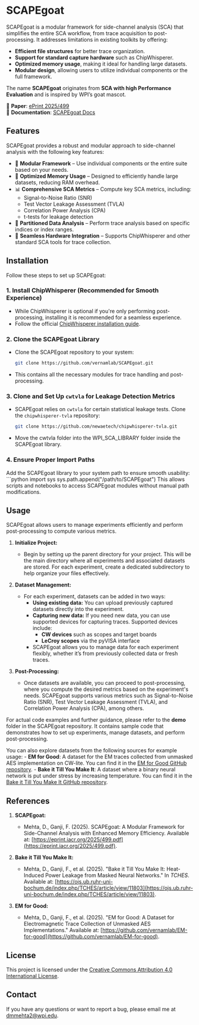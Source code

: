 # **SCAPEgoat**  

SCAPEgoat is a modular framework for side-channel analysis (SCA) that simplifies the entire SCA workflow, from trace acquisition to post-processing. It addresses limitations in existing toolkits by offering:  

- **Efficient file structures** for better trace organization.  
- **Support for standard capture hardware** such as ChipWhisperer.  
- **Optimized memory usage**, making it ideal for handling large datasets.  
- **Modular design**, allowing users to utilize individual components or the full framework.  

The name **SCAPEgoat** originates from **SCA with high Performance Evaluation** and is inspired by WPI’s goat mascot.  

📄 **Paper**: [ePrint 2025/499](https://eprint.iacr.org/2025/499.pdf)  
📖 **Documentation**: [SCAPEgoat Docs](https://vernamlab.org/SCAPEgoat)  


## **Features**  

SCAPEgoat provides a robust and modular approach to side-channel analysis with the following key features:  

- 🔹 **Modular Framework** – Use individual components or the entire suite based on your needs.  
- 🚀 **Optimized Memory Usage** – Designed to efficiently handle large datasets, reducing RAM overhead.  
- 📊 **Comprehensive SCA Metrics** – Compute key SCA metrics, including:  
  - Signal-to-Noise Ratio (SNR)  
  - Test Vector Leakage Assessment (TVLA)  
  - Correlation Power Analysis (CPA)  
  - t-tests for leakage detection  
- 📂 **Partitioned Data Analysis** – Perform trace analysis based on specific indices or index ranges.  
- 🔗 **Seamless Hardware Integration** – Supports ChipWhisperer and other standard SCA tools for trace collection.  


## **Installation**  

Follow these steps to set up SCAPEgoat:  

### **1. Install ChipWhisperer (Recommended for Smooth Experience)**  
- While ChipWhisperer is optional if you're only performing post-processing, installing it is recommended for a seamless experience.  
- Follow the official [ChipWhisperer installation guide](https://chipwhisperer.readthedocs.io/en/latest/).  

### **2. Clone the SCAPEgoat Library**  
- Clone the SCAPEgoat repository to your system:  
  ```bash
  git clone https://github.com/vernamlab/SCAPEgoat.git
- This contains all the necessary modules for trace handling and post-processing.

### **3. Clone and Set Up `cwtvla` for Leakage Detection Metrics**  
- SCAPEgoat relies on `cwtvla` for certain statistical leakage tests. Clone the `chipwhisperer-tvla` repository:  
    ```bash
    git clone https://github.com/newaetech/chipwhisperer-tvla.git
- Move the cwtvla folder into the WPI_SCA_LIBRARY folder inside the SCAPEgoat library.

### **4. Ensure Proper Import Paths**  
Add the SCAPEgoat library to your system path to ensure smooth usability:  
    ```python
    import sys
    sys.path.append("/path/to/SCAPEgoat")
This allows scripts and notebooks to access SCAPEgoat modules without manual path modifications.

## **Usage**

SCAPEgoat allows users to manage experiments efficiently and perform post-processing to compute various metrics.

1. **Initialize Project:**
   - Begin by setting up the parent directory for your project. This will be the main directory where all experiments and associated datasets are stored. For each experiment, create a dedicated subdirectory to help organize your files effectively.

2. **Dataset Management:**
   - For each experiment, datasets can be added in two ways:
     - **Using existing data:** You can upload previously captured datasets directly into the experiment.
     - **Capturing new data:** If you need new data, you can use supported devices for capturing traces. Supported devices include:
       - **CW devices** such as scopes and target boards
       - **LeCroy scopes** via the pyVISA interface
     - SCAPEgoat allows you to manage data for each experiment flexibly, whether it’s from previously collected data or fresh traces.

3. **Post-Processing:**
   - Once datasets are available, you can proceed to post-processing, where you compute the desired metrics based on the experiment's needs. SCAPEgoat supports various metrics such as Signal-to-Noise Ratio (SNR), Test Vector Leakage Assessment (TVLA), and Correlation Power Analysis (CPA), among others.


For actual code examples and further guidance, please refer to the **demo** folder in the SCAPEgoat repository. It contains sample code that demonstrates how to set up experiments, manage datasets, and perform post-processing.

You can also explore datasets from the following sources for example usage:
     - **EM for Good**: A dataset for the EM traces collected from unmasked AES implementation on CW-lite. You can find it in the [EM for Good GitHub repository](https://github.com/vernamlab/EM-for-good).
     - **Bake it Till You Make It**: A dataset where a binary neural network is put under stress by increasing temperature. You can find it in the [Bake it Till You Make It GitHub repository](https://github.com/vernamlab/Bake-it-till-you-make-it).

## **References**

1. **SCAPEgoat:**
   - Mehta, D., Ganji, F. (2025). SCAPEgoat: A Modular Framework for Side-Channel Analysis with Enhanced Memory Efficiency. Available at: [https://eprint.iacr.org/2025/499.pdf](https://eprint.iacr.org/2025/499.pdf).

2. **Bake it Till You Make It:**
   - Mehta, D., Ganji, F., et al. (2025). "Bake it Till You Make It: Heat-Induced Power Leakage from Masked Neural Networks." In *TCHES*. Available at: [https://ojs.ub.ruhr-uni-bochum.de/index.php/TCHES/article/view/11803](https://ojs.ub.ruhr-uni-bochum.de/index.php/TCHES/article/view/11803).

3. **EM for Good:**
   - Mehta, D., Ganji, F., et al. (2025). "EM for Good: A Dataset for Electromagnetic Trace Collection of Unmasked AES Implementations." Available at: [https://github.com/vernamlab/EM-for-good](https://github.com/vernamlab/EM-for-good).


## License

This project is licensed under the [Creative Commons Attribution 4.0 International License](https://creativecommons.org/licenses/by/4.0/).

## Contact

If you have any questions or want to report a bug, please email me at [dmmehta2@wpi.edu](mailto:dmmehta2@wpi.edu).
